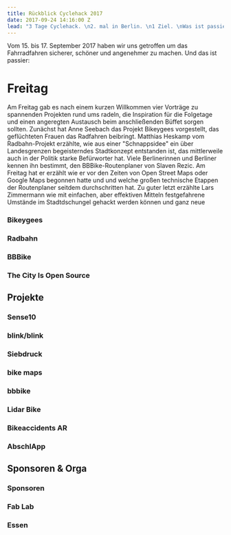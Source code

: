 ```yaml
---
title: Rückblick Cyclehack 2017
date: 2017-09-24 14:16:00 Z
lead: "3 Tage Cyclehack. \n2. mal in Berlin. \n1 Ziel. \nWas ist passiert?"
---
```


Vom 15. bis 17. September 2017 haben wir uns getroffen um das Fahrradfahren sicherer, schöner und angenehmer zu machen. Und das ist passier:

# Freitag
Am Freitag gab es nach einem kurzen Willkommen vier Vorträge zu spannenden Projekten rund ums radeln, die Inspiration für die Folgetage und einen angeregten Austausch beim anschließenden Büffet sorgen sollten.
Zunächst hat Anne Seebach das Projekt Bikeygees vorgestellt, das geflüchteten Frauen das Radfahren beibringt.
Matthias Heskamp vom Radbahn-Projekt erzählte, wie aus einer "Schnappsidee" ein über Landesgrenzen begeisterndes Stadtkonzept entstanden ist, das mittlerweile auch in der Politik starke Befürworter hat.
Viele Berlinerinnen und Berliner kennen ihn bestimmt, den BBBike-Routenplaner von Slaven Rezic. Am Freitag hat er erzählt wie er vor den Zeiten von Open Street Maps oder Google Maps begonnen hatte und und welche großen technische Etappen der Routenplaner seitdem durchschritten hat.
Zu guter letzt erzählte Lars Zimmermann wie mit einfachen, aber effektiven Mitteln festgefahrene Umstände im Stadtdschungel gehackt werden können und ganz neue 
### Bikeygees
### Radbahn
### BBBike
### The City Is Open Source

## Projekte

### Sense10
### blink/blink
### Siebdruck
### bike maps
### bbbike
### Lidar Bike
### Bikeaccidents AR
### AbschlApp

## Sponsoren & Orga
### Sponsoren
### Fab Lab
### Essen

